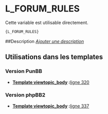 # L_FORUM_RULES


Cette variable est utilisable directement.

```html
{L_FORUM_RULES}
```

##Description
[*Ajouter une description*](https://fa-tvars.appspot.com/var/L_FORUM_RULES)

## Utilisations dans les templates

### Version PunBB

* __[Template viewtopic_body](../tpl/var/punbb/viewtopic_body.md#readme) :__[ligne 320](../tpl/src/punbb/viewtopic_body.tpl#L320)

### Version phpBB2

* __[Template viewtopic_body](../tpl/var/subsilver/viewtopic_body.md#readme) :__[ligne 337](../tpl/src/subsilver/viewtopic_body.tpl#L337)